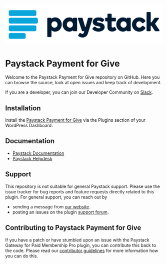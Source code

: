 <p align="center"><a href="https://paystack.com/"><img src="https://raw.githubusercontent.com/PaystackHQ/wordpress-payment-forms-for-paystack/master/icon.png" alt="Paystack Payment for Give"></a></p>

# Paystack Payment for Give

Welcome to the Paystack Payment for Give repository on GitHub. Here you can browse the source, look at open issues and keep track of development. 

If you are a developer, you can join our Developer Community on [Slack](https://slack.paystack.com).

## Installation

Install the [Paystack Payment for Give](https://wordpress.org/plugins/paystack-for-give/) via the Plugins section of your WordPress Dashboard.

## Documentation
* [Paystack Documentation](https://developers.paystack.co/v1.0/docs/)
* [Paystack Helpdesk](https://paystack.com/help)

## Support
This repository is not suitable for general Paystack support. Please use the issue tracker for bug reports and feature requests directly related to this plugin. For general support, you can reach out by 

* sending a message from [our website](https://paystack.com/contact).
* posting an issues on the plugin [support forum](https://wordpress.org/support/plugin/paystack-for-give).

## Contributing to Paystack Payment for Give

If you have a patch or have stumbled upon an issue with the Paystack Gateway for Paid Membership Pro plugin, you can contribute this back to the code. Please read our [contributor guidelines](https://github.com/PaystackHQ/wordpress-payment-forms-for-paystack/blob/master/.github/CONTRIBUTING.md) for more information how you can do this.